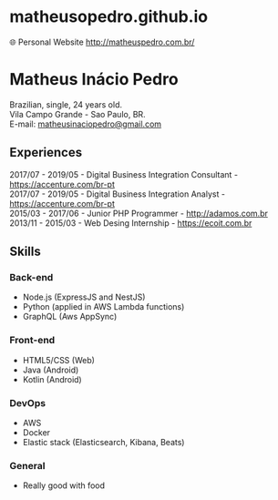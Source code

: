 # matheusopedro.github.io
🌐 Personal Website http://matheuspedro.com.br/

# Matheus Inácio Pedro

Brazilian, single, 24 years old.<br>
Vila Campo Grande - Sao Paulo, BR.<br>
E-mail: [matheusinaciopedro@gmail.com](mailto:matheusinaciopedro@gmail.com)

## Experiences

2017/07 - 2019/05 - Digital Business Integration Consultant - <https://accenture.com/br-pt>  
2017/07 - 2019/05 - Digital Business Integration Analyst - <https://accenture.com/br-pt>  
2015/03 - 2017/06 - Junior PHP Programmer - <http://adamos.com.br>  
2013/11 - 2015/03 - Web Desing Internship - <https://ecoit.com.br>

## Skills

### Back-end

- Node.js (ExpressJS and NestJS)
- Python (applied in AWS Lambda functions)
- GraphQL (Aws AppSync)

### Front-end

- HTML5/CSS (Web)
- Java (Android)
- Kotlin (Android)

### DevOps

- AWS 
- Docker
- Elastic stack (Elasticsearch, Kibana, Beats)

### General

- Really good with food
